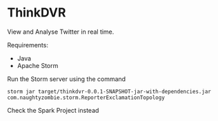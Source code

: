 ThinkDVR
========

View and Analyse Twitter in real time. 

Requirements:
* Java
* Apache Storm

Run the Storm server using the command

    storm jar target/thinkdvr-0.0.1-SNAPSHOT-jar-with-dependencies.jar com.naughtyzombie.storm.ReporterExclamationTopology

Check the Spark Project instead
    


